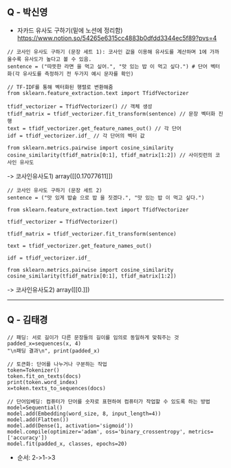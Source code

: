 ## Q - 박신영
+ 자카드 유사도 구하기(밑에 노션에 정리함)
https://www.notion.so/54265e6315cc4883b0dfdd3344ec5f89?pvs=4
```
// 코사인 유사도 구하기 (문장 세트 1): 코사인 값을 이용해 유사도를 계산하며 1에 가까울수록 유사도가 높다고 볼 수 있음.
sentence = ("따뜻한 라면 을 먹고 싶어.", "맛 있는 밥 이 먹고 싶다.") # 단어 벡터화(각 유사도를 측정하기 전 두가지 예시 문자를 확인)

// TF-IDF를 통해 벡터화된 행렬로 변환해줌
from sklearn.feature_extraction.text import TfidfVectorizer

tfidf_vectorizer = TfidfVectorizer() // 객체 생성
tfidf_matrix = tfidf_vectorizer.fit_transform(sentence) // 문장 벡터화 진행
text = tfidf_vectorizer.get_feature_names_out() // 각 단어
idf = tfidf_vectorizer.idf_ // 각 단어의 벡터 값

from sklearn.metrics.pairwise import cosine_similarity
cosine_similarity(tfidf_matrix[0:1], tfidf_matrix[1:2]) // 사이킷런의 코사인 유사도
```
-> 코사인유사도1) array([[0.17077611]])
```
// 코사인 유사도 구하기 (문장 세트 2)
sentence = ("맛 있게 밥솥 으로 밥 을 짓겠다.", "맛 있는 밥 이 먹고 싶다.")

from sklearn.feature_extraction.text import TfidfVectorizer

tfidf_vectorizer = TfidfVectorizer()

tfidf_matrix = tfidf_vectorizer.fit_transform(sentence)

text = tfidf_vectorizer.get_feature_names_out()

idf = tfidf_vectorizer.idf_

from sklearn.metrics.pairwise import cosine_similarity
cosine_similarity(tfidf_matrix[0:1], tfidf_matrix[1:2])
```
-> 코사인유사도2) array([[0.]])

_________________________________________________________________________________________
## Q - 김태경
```
// 패딩: 서로 길이가 다른 문장들의 길이를 임의로 동일하게 맞춰주는 것
padded_x=sequences(x, 4)
"\n패딩 결과\n", print(padded_x)
```
```
// 토큰화: 단어를 나누거나 구분하는 작업
token=Tokenizer()
token.fit_on_texts(docs)
print(token.word_index)
x=token.texts_to_sequences(docs)
```
```
// 단어임베딩: 컴퓨터가 단어를 숫자로 표현하여 컴퓨터가 작업할 수 있도록 하는 방법
model=Sequential()
model.add(Embedding(word_size, 8, input_length=4))
model.add(Flatten())
model.add(Dense(1, activation='sigmoid'))
model.compile(optimizer='adam', oss='binary_crossentropy', metrics=['accuracy'])
model.fit(padded_x, classes, epochs=20)
```
+ 순서: 2->1->3
